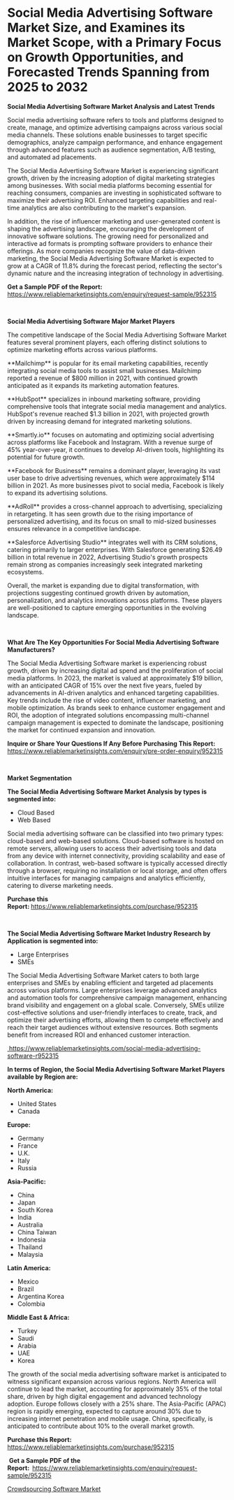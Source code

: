<p><h1>Social Media Advertising Software Market Size, and Examines its Market Scope, with a Primary Focus on Growth Opportunities, and Forecasted Trends Spanning from 2025 to 2032</h1></p><p><strong>Social Media Advertising Software Market Analysis and Latest Trends</strong></p>
<p><p>Social media advertising software refers to tools and platforms designed to create, manage, and optimize advertising campaigns across various social media channels. These solutions enable businesses to target specific demographics, analyze campaign performance, and enhance engagement through advanced features such as audience segmentation, A/B testing, and automated ad placements.</p><p>The Social Media Advertising Software Market is experiencing significant growth, driven by the increasing adoption of digital marketing strategies among businesses. With social media platforms becoming essential for reaching consumers, companies are investing in sophisticated software to maximize their advertising ROI. Enhanced targeting capabilities and real-time analytics are also contributing to the market's expansion.</p><p>In addition, the rise of influencer marketing and user-generated content is shaping the advertising landscape, encouraging the development of innovative software solutions. The growing need for personalized and interactive ad formats is prompting software providers to enhance their offerings. As more companies recognize the value of data-driven marketing, the Social Media Advertising Software Market is expected to grow at a CAGR of 11.8% during the forecast period, reflecting the sector's dynamic nature and the increasing integration of technology in advertising.</p></p>
<p><strong>Get a Sample PDF of the Report:&nbsp;</strong> <a href="https://www.reliablemarketinsights.com/enquiry/request-sample/952315?utm_campaign=1948&utm_medium=2&utm_source=Github&utm_content=ia&utm_term=06032025&utm_id=social-media-advertising-software">https://www.reliablemarketinsights.com/enquiry/request-sample/952315</a></p>
<p>&nbsp;</p>
<p><strong>Social Media Advertising Software Major Market Players</strong></p>
<p><p>The competitive landscape of the Social Media Advertising Software Market features several prominent players, each offering distinct solutions to optimize marketing efforts across various platforms. </p><p>**Mailchimp** is popular for its email marketing capabilities, recently integrating social media tools to assist small businesses. Mailchimp reported a revenue of $800 million in 2021, with continued growth anticipated as it expands its marketing automation features.</p><p>**HubSpot** specializes in inbound marketing software, providing comprehensive tools that integrate social media management and analytics. HubSpot's revenue reached $1.3 billion in 2021, with projected growth driven by increasing demand for integrated marketing solutions.</p><p>**Smartly.io** focuses on automating and optimizing social advertising across platforms like Facebook and Instagram. With a revenue surge of 45% year-over-year, it continues to develop AI-driven tools, highlighting its potential for future growth.</p><p>**Facebook for Business** remains a dominant player, leveraging its vast user base to drive advertising revenues, which were approximately $114 billion in 2021. As more businesses pivot to social media, Facebook is likely to expand its advertising solutions.</p><p>**AdRoll** provides a cross-channel approach to advertising, specializing in retargeting. It has seen growth due to the rising importance of personalized advertising, and its focus on small to mid-sized businesses ensures relevance in a competitive landscape.</p><p>**Salesforce Advertising Studio** integrates well with its CRM solutions, catering primarily to larger enterprises. With Salesforce generating $26.49 billion in total revenue in 2022, Advertising Studio's growth prospects remain strong as companies increasingly seek integrated marketing ecosystems.</p><p>Overall, the market is expanding due to digital transformation, with projections suggesting continued growth driven by automation, personalization, and analytics innovations across platforms. These players are well-positioned to capture emerging opportunities in the evolving landscape.</p></p>
<p>&nbsp;</p>
<p><strong>What Are The Key Opportunities For Social Media Advertising Software Manufacturers?</strong></p>
<p><p>The Social Media Advertising Software market is experiencing robust growth, driven by increasing digital ad spend and the proliferation of social media platforms. In 2023, the market is valued at approximately $19 billion, with an anticipated CAGR of 15% over the next five years, fueled by advancements in AI-driven analytics and enhanced targeting capabilities. Key trends include the rise of video content, influencer marketing, and mobile optimization. As brands seek to enhance customer engagement and ROI, the adoption of integrated solutions encompassing multi-channel campaign management is expected to dominate the landscape, positioning the market for continued expansion and innovation.</p></p>
<p><strong>Inquire or Share Your Questions If Any Before Purchasing This Report:</strong> <a href="https://www.reliablemarketinsights.com/enquiry/pre-order-enquiry/952315?utm_campaign=1948&utm_medium=2&utm_source=Github&utm_content=ia&utm_term=06032025&utm_id=social-media-advertising-software">https://www.reliablemarketinsights.com/enquiry/pre-order-enquiry/952315</a></p>
<p>&nbsp;</p>
<p><strong>Market Segmentation</strong></p>
<p><strong>The Social Media Advertising Software Market Analysis by types is segmented into:</strong></p>
<p><ul><li>Cloud Based</li><li>Web Based</li></ul></p>
<p><p>Social media advertising software can be classified into two primary types: cloud-based and web-based solutions. Cloud-based software is hosted on remote servers, allowing users to access their advertising tools and data from any device with internet connectivity, providing scalability and ease of collaboration. In contrast, web-based software is typically accessed directly through a browser, requiring no installation or local storage, and often offers intuitive interfaces for managing campaigns and analytics efficiently, catering to diverse marketing needs.</p></p>
<p><strong>Purchase this Report:&nbsp;</strong><a href="https://www.reliablemarketinsights.com/purchase/952315?utm_campaign=1948&utm_medium=2&utm_source=Github&utm_content=ia&utm_term=06032025&utm_id=social-media-advertising-software">https://www.reliablemarketinsights.com/purchase/952315</a></p>
<p>&nbsp;</p>
<p><strong>The Social Media Advertising Software Market Industry Research by Application is segmented into:</strong></p>
<p><ul><li>Large Enterprises</li><li>SMEs</li></ul></p>
<p><p>The Social Media Advertising Software Market caters to both large enterprises and SMEs by enabling efficient and targeted ad placements across various platforms. Large enterprises leverage advanced analytics and automation tools for comprehensive campaign management, enhancing brand visibility and engagement on a global scale. Conversely, SMEs utilize cost-effective solutions and user-friendly interfaces to create, track, and optimize their advertising efforts, allowing them to compete effectively and reach their target audiences without extensive resources. Both segments benefit from increased ROI and enhanced customer interaction.</p></p>
<p><a href="https://www.reliablemarketinsights.com/social-media-advertising-software-r952315?utm_campaign=1948&utm_medium=2&utm_source=Github&utm_content=ia&utm_term=06032025&utm_id=social-media-advertising-software">&nbsp;https://www.reliablemarketinsights.com/social-media-advertising-software-r952315</a></p>
<p><strong>In terms of Region, the Social Media Advertising Software Market Players available by Region are:</strong></p>
<p>
    <p> <strong> North America: </strong>
        <ul>
            <li>United States</li>
            <li>Canada</li>
        </ul>
        </p> 
    <p> <strong> Europe: </strong>
        <ul>
            <li>Germany</li>
            <li>France</li>
            <li>U.K.</li>
            <li>Italy</li>
            <li>Russia</li>
        </ul>
        </p> 
    <p> <strong> Asia-Pacific: </strong>
        <ul>
            <li>China</li>
            <li>Japan</li>
            <li>South Korea</li>
            <li>India</li>
            <li>Australia</li>
            <li>China Taiwan</li>
            <li>Indonesia</li>
            <li>Thailand</li>
            <li>Malaysia</li>
        </ul>
        </p> 
    <p> <strong> Latin America: </strong>
        <ul>
            <li>Mexico</li>
            <li>Brazil</li>
            <li>Argentina Korea</li>
            <li>Colombia</li>
        </ul>
        </p> 
    <p> <strong> Middle East & Africa: </strong>
        <ul>
            <li>Turkey</li>
            <li>Saudi</li>
            <li>Arabia</li>
            <li>UAE</li>
            <li>Korea</li>
        </ul>
    </p>
    </p>
<p><p>The growth of the social media advertising software market is anticipated to witness significant expansion across various regions. North America will continue to lead the market, accounting for approximately 35% of the total share, driven by high digital engagement and advanced technology adoption. Europe follows closely with a 25% share. The Asia-Pacific (APAC) region is rapidly emerging, expected to capture around 30% due to increasing internet penetration and mobile usage. China, specifically, is anticipated to contribute about 10% to the overall market growth.</p></p>
<p><strong>Purchase this Report: </strong><a href="https://www.reliablemarketinsights.com/purchase/952315?utm_campaign=1948&utm_medium=2&utm_source=Github&utm_content=ia&utm_term=06032025&utm_id=social-media-advertising-software">https://www.reliablemarketinsights.com/purchase/952315</a></p>
<p>&nbsp;<strong>Get a Sample PDF of the Report:&nbsp;&nbsp;</strong><a href="https://www.reliablemarketinsights.com/enquiry/request-sample/952315?utm_campaign=1948&utm_medium=2&utm_source=Github&utm_content=ia&utm_term=06032025&utm_id=social-media-advertising-software">https://www.reliablemarketinsights.com/enquiry/request-sample/952315</a></p>
<p><strong></strong></p>
<p><p><a href="https://github.com/rahu1506/Market-Research-Report-List-6/blob/main/crowdsourcing-software-market.md?utm_campaign=1948&utm_medium=2&utm_source=Github&utm_content=ia&utm_term=06032025&utm_id=social-media-advertising-software">Crowdsourcing Software Market</a></p></p>